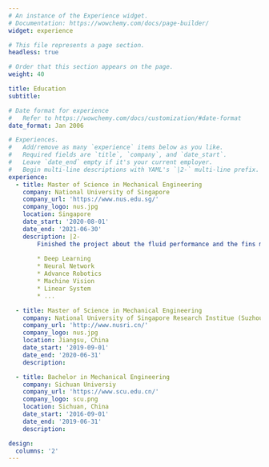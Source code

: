 ```yaml
---
# An instance of the Experience widget.
# Documentation: https://wowchemy.com/docs/page-builder/
widget: experience

# This file represents a page section.
headless: true

# Order that this section appears on the page.
weight: 40

title: Education
subtitle:

# Date format for experience
#   Refer to https://wowchemy.com/docs/customization/#date-format
date_format: Jan 2006

# Experiences.
#   Add/remove as many `experience` items below as you like.
#   Required fields are `title`, `company`, and `date_start`.
#   Leave `date_end` empty if it's your current employer.
#   Begin multi-line descriptions with YAML's `|2-` multi-line prefix.
experience:
  - title: Master of Science in Mechanical Engineering
    company: National University of Singapore
    company_url: 'https://www.nus.edu.sg/'
    company_logo: nus.jpg
    location: Singapore
    date_start: '2020-08-01'
    date_end: '2021-06-30'
    description: |2-
        Finished the project about the fluid performance and the fins machinism of a bionic mantaray robot. And completed courses include:
        
        * Deep Learning
        * Neural Network
        * Advance Robotics
        * Machine Vision
        * Linear System
        * ...

  - title: Master of Science in Mechanical Engineering
    company: National University of Singapore Research Institue (Suzhou)
    company_url: 'http://www.nusri.cn/'
    company_logo: nus.jpg
    location: Jiangsu, China
    date_start: '2019-09-01'
    date_end: '2020-06-31'
    description: 

  - title: Bachelor in Mechanical Engineering
    company: Sichuan Universiy
    company_url: 'https://www.scu.edu.cn/'
    company_logo: scu.png
    location: Sichuan, China
    date_start: '2016-09-01'
    date_end: '2019-06-31'
    description: 

design:
  columns: '2'
---
```

